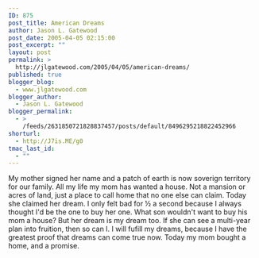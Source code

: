 ```yaml
---
ID: 875
post_title: American Dreams
author: Jason L. Gatewood
post_date: 2005-04-05 02:15:00
post_excerpt: ""
layout: post
permalink: >
  http://jlgatewood.com/2005/04/05/american-dreams/
published: true
blogger_blog:
  - www.jlgatewood.com
blogger_author:
  - Jason L. Gatewood
blogger_permalink:
  - >
    /feeds/2631850721828837457/posts/default/8496295218822452966
shorturl:
  - http://J7is.ME/g0
tmac_last_id:
  - ""
---
```

My mother signed her name and a patch of earth is now soverign territory for our family.  All my life my mom has wanted a house.  Not a mansion or acres of land, just a place to call home that no one else can claim.  Today she claimed her dream.    I only felt bad for ½ a second because I always thought I'd be the one to buy her one.  What son wouldn't want to buy his mom a house?  But her dream is my dream too.  If she can see a multi-year plan into fruition, then so can I.  I will fufill my dreams, because I have the greatest proof that dreams can come true now.  Today my mom bought a home, and a promise.